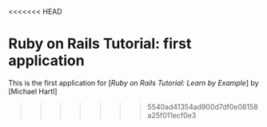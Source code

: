 <<<<<<< HEAD
# Ruby on Rails Tutorial: first application

This is the first application for [*Ruby on Rails Tutorial: Learn by Example*] by [Michael Hartl]

>>>>>>> 5540ad41354ad900d7df0e08158a25f011ecf0e3
